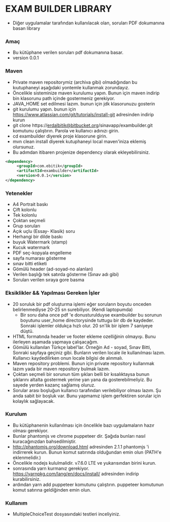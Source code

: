 # EXAM BUILDER LIBRARY #

* Diğer uygulamalar tarafından kullanılacak olan, soruları PDF dokumanına basan library

### Amaç ###

* Bu kütüphane verilen soruları pdf dokumanına basar. 
* version 0.0.1

### Maven ###

* Private maven repositorymiz (archiva gibi) olmadığından bu kıutuphaneyi aşağıdaki yontemle kullanmak zorundayız.
* Öncelikle sisteminize maven kurulumu yapın. Bunun için maven indirip bin klasorunu path içinde gostermeniz gerekiyor.
* JAVA_HOME set edilmesi lazım. bunun için jdk klasorunuzu gosterin
* git kurulumu yapın. bunun için https://www.atlassian.com/git/tutorials/install-git adresinden indirip kurun
* git clone https://erdalbitik@bitbucket.org/sinavapp/exambuilder.git komutunu çalıştırın. Parola ve kullanıcı adınızı girin.
* cd exambuilder diyerek proje klasorune girin.
* mvn clean install diyerek kutuphaneyi local maven'iniza eklemiş olursunuz.
* Bu adımdan itibaren projenize dependency olarak ekleyebilirsiniz.

```xml
<dependency>
     <groupId>com.ebitik</groupId>
     <artifactId>exambuilder</artifactId>
     <version>0.0.1</version>
</dependency>
```

### Yetenekler ###

* A4 Portrait baskı
* Çift kolonlu
* Tek kolonlu
* Çoktan seçmeli
* Grup soruları
* Açık uçlu (Essay- Klasik) soru
* Herhangi bir dilde baskı
* buyuk Watermark (stamp)
* Kucuk watermark
* PDF seç-kopyala engelleme
* sayfa numarası gösterme
* sınav bitti etiketi
* Gömülü header (ad-soyad-no alanları)
* Verilen başlığı tek satırda gösterme (Sınav adı gibi)
* Soruları verilen sıraya gore basma

### Eksiklikler && Yapılması Gereken İşler ###

* 20 soruluk bir pdf oluşturma işlemi eğer soruların boyutu onceden belirlenmediyse 20-25 sn surebiliyor. (Kendi laptopumda)
  * Bir soru daha once pdf 'e donusturulduyse exambuilder bu sorunun boyutunu user_home directorysinde tuttugu bir db de kaydeder. Sonraki işlemler oldukça hızlı olur. 20 sn'lik bir işlem 7 saniyeye düştü. 
* HTML formatında header ve footer ekleme ozelliğinin olmayışı. Bunu ilerleyen aşamada yapmaya çalışacağım. 
* Gömülü kullanılan Türkçe label'lar. Örneğin Ad - soyad, Sınav Bitti, Sonraki sayfaya geçiniz gibi. Bunların verilen locale ile kullanılması lazım. Kullanıcı kaydedilirken onun locale bilgisi de alınmalı.
* Maven repository problemi. Bunun için private repository kullanmak lazım yada bir maven repository bulmak lazım.
* Çoktan seçmeli bir sorunun tüm şıkları belli bir kısalıktaysa bunun şıklarını altalta gostermek yerine yan yana da gosterebilmeliyiz. Bu sayede yerden kazanç sağlamış oluruz.
* Sorular arası boşluğun kullanıcı tarafından verilebiliyor olması lazım. Şu anda sabit bir boşluk var. Bunu yapmamız işlem gerfektiren sorular için kolaylık sağlayacak.

### Kurulum ###

* Bu kütüphanenin kullanılması için öncelikle bazı uygulamaların hazır olması gerekiyor. 
* Bunlar phantomjs ve chrome puppeteer dir. Şağıda bunları nasıl kuracağınızdan bahsedilmiştir.
* http://phantomjs.org/download.html adresinden 2.1.1 phantomjs 'i indirrerek kurun. Bunun komut satırında olduğundan emin olun (PATH'e eklenmelidir.)
* Öncelikle nodejs kululmalidir. v7.6.0 LTE ve yukarısından birini kurun. 
* sonrasında yarn kurmanız gerekiyor. https://yarnpkg.com/lang/en/docs/install/ adresinden indirip kurabilirsiniz. 
* ardından yarn add puppeteer komutunu çalıştırın. puppeteer komutunun komut satırına geldiğinden emin olun.

### Kullanım ###

* MultipleChoiceTest dosyasındaki testleri inceliyiniz.